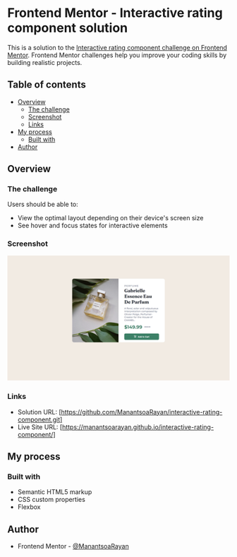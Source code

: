 # Frontend Mentor - Interactive rating component solution

This is a solution to the [Interactive rating component challenge on Frontend Mentor](https://www.frontendmentor.io/challenges/interactive-rating-component-koxpeBUmI). Frontend Mentor challenges help you improve your coding skills by building realistic projects.

## Table of contents

- [Overview](#overview)
  - [The challenge](#the-challenge)
  - [Screenshot](#screenshot)
  - [Links](#links)
- [My process](#my-process)
  - [Built with](#built-with)
- [Author](#author)

## Overview

### The challenge

Users should be able to:

- View the optimal layout depending on their device's screen size
- See hover and focus states for interactive elements

### Screenshot

![](./Screenshot.png)

### Links

- Solution URL: [https://github.com/ManantsoaRayan/interactive-rating-component.git]
- Live Site URL: [https://manantsoarayan.github.io/interactive-rating-component/]

## My process

### Built with

- Semantic HTML5 markup
- CSS custom properties
- Flexbox

## Author

- Frontend Mentor - [@ManantsoaRayan](https://www.frontendmentor.io/profile/ManantsoaRayan)

